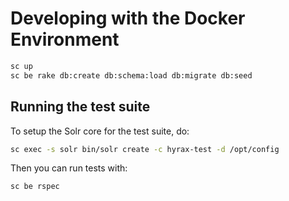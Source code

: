 Developing with the Docker Environment
======================================

```sh
sc up
sc be rake db:create db:schema:load db:migrate db:seed
```

## Running the test suite

To setup the Solr core for the test suite, do:

```sh
sc exec -s solr bin/solr create -c hyrax-test -d /opt/config
```

Then you can run tests with:

```sh
sc be rspec
```
